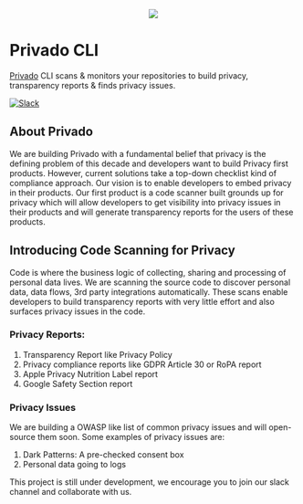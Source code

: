 <p align="center">
  <img src="https://uploads-ssl.webflow.com/5ec4dc8db66aa018f257c00f/611c2d51857811724661bcda_Full%20Logo%2032px.svg" />
</p>

# Privado CLI
[Privado](https://www.privado.ai/) CLI scans &amp; monitors your repositories to build privacy, transparency reports &amp; finds privacy issues.

[![Slack](https://img.shields.io/badge/Slack%20Workspace-Join%20now!-36C5F0?logo=slack)](https://join.slack.com/t/devprivops/shared_invite/zt-yk5zcxh3-gj8sS9w6SvL5lNYZLMbIpw)

## About Privado
We are building Privado with a fundamental belief that privacy is the defining problem of this decade and developers want to build Privacy first products. However, current solutions take a top-down checklist kind of compliance approach. Our vision is to enable developers to embed privacy in their products. Our first product is a code scanner built grounds up for privacy which will allow developers to get visibility into privacy issues in their products and will generate transparency reports for the users of these products.  

## Introducing Code Scanning for Privacy
Code is where the business logic of collecting, sharing and processing of personal data lives. We are scanning the source code to discover personal data, data flows, 3rd party integrations automatically. These scans enable developers to build transparency reports with very little effort and also surfaces privacy issues in the code.

### Privacy Reports:
1. Transparency Report like Privacy Policy
2. Privacy compliance reports like GDPR Article 30 or RoPA report
3. Apple Privacy Nutrition Label report
4. Google Safety Section report

### Privacy Issues
We are building a OWASP like list of common privacy issues and will open-source them soon. Some examples of privacy issues are:
1. Dark Patterns: A pre-checked consent box
2. Personal data going to logs

This project is still under development, we encourage you to join our slack channel and collaborate with us.
